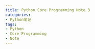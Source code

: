 ```yaml
---
title: Python Core Programming Note 3
categories:
- Python笔记
tags: 
- Python
- Core Programming
- Note
---
```


